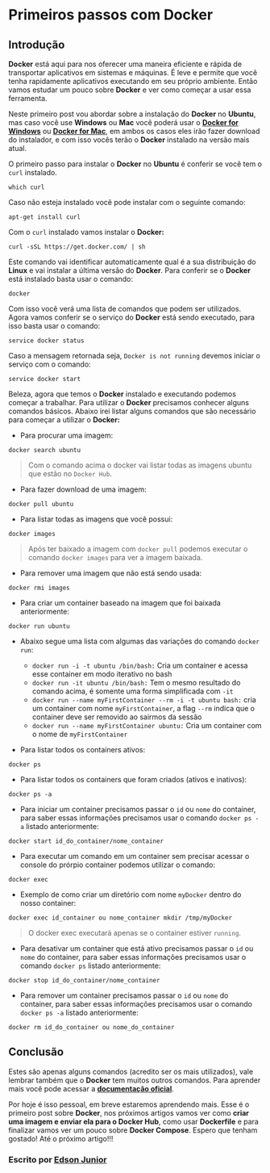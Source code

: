 # Primeiros passos com Docker

## Introdução

**Docker** está aqui para nos oferecer uma maneira eficiente e rápida de transportar aplicativos em sistemas e máquinas. É leve e permite que você tenha rapidamente aplicativos executando em seu próprio ambiente. Então vamos estudar um pouco sobre **Docker** e ver como começar a usar essa ferramenta.

Neste primeiro post vou abordar sobre a instalação do **Docker** no **Ubuntu**, mas caso você use **Windows** ou **Mac** você poderá
usar o **[Docker for Windows](http://www.docker.com/products/docker#/windows)** ou
**[Docker for Mac](https://www.docker.com/products/docker#/mac)**, em ambos os casos eles irão fazer download do instalador, e com isso vocês terão o **Docker** instalado na versão mais atual.

O primeiro passo para instalar o **Docker** no **Ubuntu** é conferir se você tem o `curl` instalado.

```shell
which curl
```

Caso não esteja instalado você pode instalar com o seguinte comando:

```shell
apt-get install curl
```

Com o `curl` instalado vamos instalar o **Docker:**

```shell
curl -sSL https://get.docker.com/ | sh
```

Este comando vai identificar automaticamente qual é a sua distribuição do **Linux** e vai instalar a última versão do **Docker**.
Para conferir se o **Docker** está instalado basta usar o comando:

```shell
docker
```

Com isso você verá uma lista de comandos que podem ser utilizados. Agora vamos conferir se o serviço do **Docker** está sendo executado,
para isso basta usar o comando:

```shell
service docker status
```

Caso a mensagem retornada seja, `Docker is not running` devemos iniciar o serviço com o comando:

```shell
service docker start
```

Beleza, agora que temos o **Docker** instalado e executando podemos começar a trabalhar. Para utilizar o **Docker** precisamos conhecer alguns comandos básicos. Abaixo irei listar alguns comandos que são necessário para começar a utilizar o **Docker:**

- Para procurar uma imagem:

```shell
docker search ubuntu
```

> Com o comando acima o docker vai listar todas as imagens ubuntu que estão no `Docker Hub`.

- Para fazer download de uma imagem:

```shell
docker pull ubuntu
```

- Para listar todas as imagens que você possui:

```shell
docker images
```

> Após ter baixado a imagem com `docker pull` podemos executar o comando `docker images` para ver a imagem baixada.

- Para remover uma imagem que não está sendo usada:

```shell
docker rmi images
```

- Para criar um container baseado na imagem que foi baixada anteriormente:

```shell
docker run ubuntu
```

  - Abaixo segue uma lista com algumas das variações do comando `docker run`:

    - `docker run -i -t ubuntu /bin/bash:` Cria um container e acessa esse container em modo iterativo no bash
    - `docker run -it ubuntu /bin/bash:` Tem o mesmo resultado do comando acima, é somente uma forma simplificada com `-it`
    - `docker run --name myFirstContainer --rm -i -t ubuntu bash:` cria um container com nome `myFirstContainer`, a flag `--rm` indica que o container deve ser removido ao sairmos da sessão
    - `docker run --name myFirstContainer ubuntu:` Cria um container com o nome de `myFirstContainer`

- Para listar todos os containers ativos:

```shell
docker ps
```

- Para listar todos os containers que foram criados (ativos e inativos):

```shell
docker ps -a
```

- Para iniciar um container precisamos passar o `id` ou `nome` do container, para saber essas informações precisamos usar o comando `docker ps -a` listado anteriormente:

```shell
docker start id_do_container/nome_container
```

- Para executar um comando em um container sem precisar acessar o console do prórpio container podemos utilizar o comando:

```shell
docker exec
```

  - Exemplo de como criar um diretório com nome `myDocker` dentro do nosso container:
  ```shell
  docker exec id_container ou nome_container mkdir /tmp/myDocker
  ```

> O docker exec executará apenas se o container estiver `running`.

- Para desativar um container que está ativo precisamos passar o `id` ou `nome` do container, para saber essas informações precisamos usar o comando `docker ps` listado anteriormente:

```shell
docker stop id_do_container/nome_container
```

- Para remover um container precisamos passar o `id` ou `nome` do container, para saber essas informações precisamos usar o comando `docker ps -a` listado anteriormente:

```shell
docker rm id_do_container ou nome_do_container
```

## Conclusão

Estes são apenas alguns comandos (acredito ser os mais utilizados), vale lembrar também que o **Docker** tem muitos outros comandos. Para aprender mais você pode acessar a **[documentação oficial](https://docs.docker.com/engine/reference/commandline/cli/)**.

Por hoje é isso pessoal, em breve estaremos aprendendo mais. Esse é o primeiro post sobre **Docker**, nos próximos artigos vamos ver como **criar uma imagem e enviar ela para o Docker Hub**, como usar **Dockerfile** e para finalizar vamos ver um pouco sobre **Docker Compose**. Espero que tenham gostado! Até o próximo artigo!!!

### Escrito por [Edson Junior](https://roinuj16.github.io)